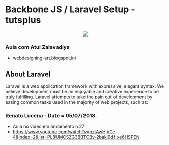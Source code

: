 
# Backbone JS / Laravel Setup - tutsplus


<p align="center"><img src="https://laravel.com/assets/img/components/logo-laravel.svg"></p>

<p align="center">

</p>

### Aula com Atul Zalavadiya
- webdesigning-art.blogspot.in/

## About Laravel

Laravel is a web application framework with expressive, elegant syntax. We believe development must be an enjoyable and creative experience to be truly fulfilling. Laravel attempts to take the pain out of development by easing common tasks used in the majority of web projects, such as:

### Renato Lucena - Date = 05/07/2018.


- Aula no video em andamento n.27
- https://www.youtube.com/watch?v=hztAwHjVG-4&index=2&list=PL8UMCSZG3BBTCBy-2bakj9df_xe6HSPEN
